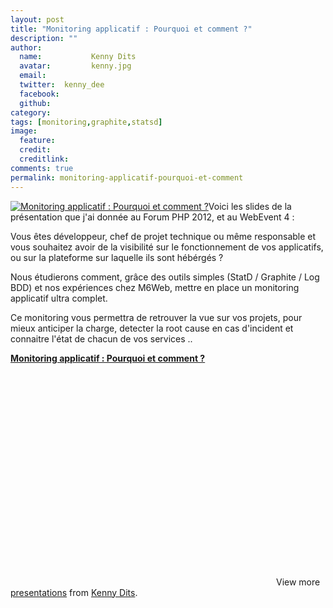 ```yaml
---
layout: post
title: "Monitoring applicatif : Pourquoi et comment ?"
description: ""
author:
  name:           Kenny Dits
  avatar:         kenny.jpg
  email:          
  twitter:  kenny_dee      
  facebook:       
  github:    
category: 
tags: [monitoring,graphite,statsd]
image:
  feature: 
  credit: 
  creditlink: 
comments: true  
permalink: monitoring-applicatif-pourquoi-et-comment
---
```


[![Monitoring applicatif : Pourquoi et comment ?](//img.over-blog-kiwi.com/100x100/0/00/30/83/201206/ob_7cdd7a_graph-stats-counts-cache-memcached-mep.png)](http://img.over-blog-kiwi.com/0/00/30/83/201206/ob_7cdd7a_graph-stats-counts-cache-memcached-mep.png)Voici les slides de la présentation que j'ai donnée au Forum PHP 2012, et au WebEvent 4 :

Vous êtes développeur, chef de projet technique ou même responsable et vous souhaitez avoir de la visibilité sur le fonctionnement de vos applicatifs, ou sur la plateforme sur laquelle ils sont hébérgés ?

Nous étudierons comment, grâce des outils simples (StatD / Graphite / Log BDD) et nos expériences chez M6Web, mettre en place un monitoring applicatif ultra complet.

Ce monitoring vous permettra de retrouver la vue sur vos projets, pour mieux anticiper la charge, detecter la root cause en cas d'incident et connaitre l'état de chacun de vos services ..



**[Monitoring applicatif : Pourquoi et comment ?](http://www.slideshare.net/kennydee/monitoring-applicatif-pourquoi-et-comment "Monitoring applicatif : Pourquoi et comment ?")**<object height="355" id="__sse13336162" width="425"><param name="movie" value="http://static.slidesharecdn.com/swf/ssplayer2.swf?doc=graphitewebeventpartage-120615034124-phpapp01&stripped_title=monitoring-applicatif-pourquoi-et-comment&userName=kennydee"></param><param name="allowFullScreen" value="true"></param><param name="allowScriptAccess" value="always"></param><param name="wmode" value="transparent"></param></object>View more [presentations](http://www.slideshare.net/) from [Kenny Dits](http://www.slideshare.net/kennydee).
<script src="http://b.scorecardresearch.com/beacon.js?c1=7&c2=7400849&c3=1&c4=&c5=&c6=" type="text/javascript"></script><script src="http://b.scorecardresearch.com/beacon.js?c1=7&c2=7400849&c3=1&c4=&c5=&c6=" type="text/javascript"></script>
